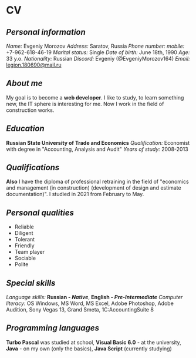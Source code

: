 # CV
## ***Personal information***
*Name:* Evgeniy Morozov
*Address:* Saratov, Russia
*Phone number: mobile:* +7-962-618-46-19
*Marital status:* Single
*Date of birth:* June 18th, 1990
*Age:* 33 y.o.
*Nationality:* Russian
*Discord:* Evgeniy (@EvgeniyMorozov164)
*Email:* legion.180690@mail.ru

## ***About me***
My goal is to become a **web developer**. I like to study, to learn something new, the IT sphere is interesting for me. Now I work in the field of construction works.

## ***Education***
**Russian State University of Trade and Economics**
*Qualification:* Economist with degree in "Accounting, Analysis and Audit"
*Years of study:* 2008-2013

## ***Qualifications***
**Also** I have the diploma of professional retraining in the field of "economics and management (in construction) (development of design and estimate documentation)". I studied in 2021 from February to May.

## ***Personal qualities***
- Reliable
- Diligent
- Tolerant
- Friendly
- Team player
- Sociable
- Polite

## ***Special skills***
*Language skills:* **Russian - _Native_**, **English - _Pre-Intermediate_**
*Computer literacy:* OS Windows, MS Word, MS Excel, Adobe Photoshop, Adobe Audition, Sony Vegas 13, Grand Smeta, 1C:AccountingSuite 8

## ***Programming languages***
**Turbo Pascal** was studied at school, **Visual Basic 6.0** - at the university, **Java** - on my own (only the basics), **Java Script** (currently studying)
